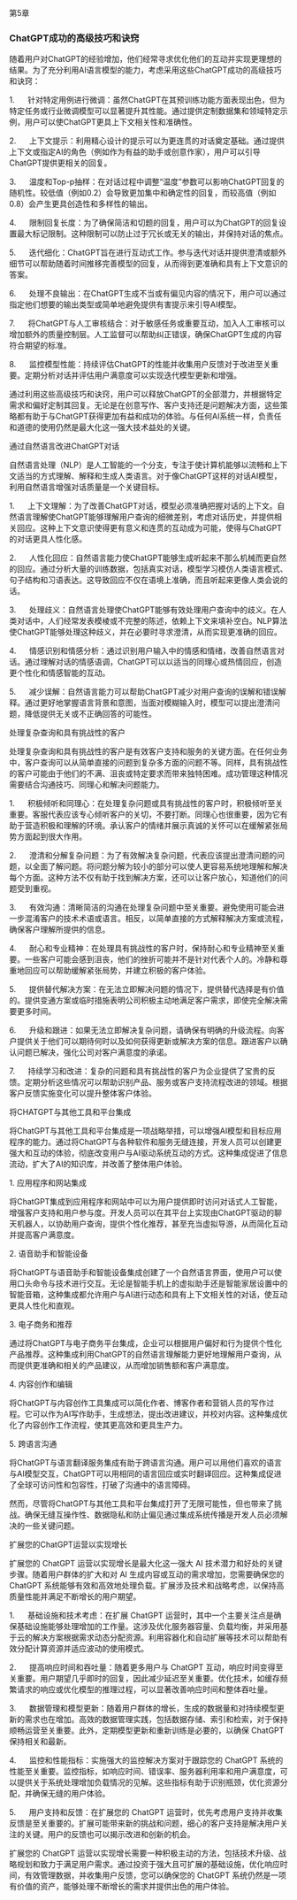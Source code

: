 第5章

### ChatGPT成功的高级技巧和诀窍

随着用户对ChatGPT的经验增加，他们经常寻求优化他们的互动并实现更理想的结果。为了充分利用AI语言模型的能力，考虑采用这些ChatGPT成功的高级技巧和诀窍：

1.      针对特定用例进行微调：虽然ChatGPT在其预训练功能方面表现出色，但为特定任务或行业微调模型可以显著提升其性能。通过提供定制数据集和领域特定示例，用户可以使ChatGPT更具上下文相关性和准确性。

2.      上下文提示：利用精心设计的提示可以为更连贯的对话奠定基础。通过提供上下文或指定AI的角色（例如作为有益的助手或创意作家），用户可以引导ChatGPT提供更相关的回复。

3.      温度和Top-p抽样：在对话过程中调整“温度”参数可以影响ChatGPT回复的随机性。较低值（例如0.2）会导致更加集中和确定性的回复，而较高值（例如0.8）会产生更具创造性和多样性的输出。

4.      限制回复长度：为了确保简洁和切题的回复，用户可以为ChatGPT的回复设置最大标记限制。这种限制可以防止过于冗长或无关的输出，并保持对话的焦点。

5.      迭代细化：ChatGPT旨在进行互动式工作。参与迭代对话并提供澄清或额外细节可以帮助随着时间推移完善模型的回复，从而得到更准确和具有上下文意识的答案。

6.      处理不良输出：在ChatGPT生成不当或有偏见内容的情况下，用户可以通过指定他们想要的输出类型或简单地避免提供有害提示来引导AI模型。

7.      将ChatGPT与人工审核结合：对于敏感任务或重要互动，加入人工审核可以增加额外的质量控制层。人工监督可以帮助纠正错误，确保ChatGPT生成的内容符合期望的标准。

8.      监控模型性能：持续评估ChatGPT的性能并收集用户反馈对于改进至关重要。定期分析对话并评估用户满意度可以实现迭代模型更新和增强。

通过利用这些高级技巧和诀窍，用户可以释放ChatGPT的全部潜力，并根据特定需求和偏好定制其回复。无论是在创意写作、客户支持还是问题解决方面，这些策略都有助于与ChatGPT获得更加有益和成功的体验。与任何AI系统一样，负责任和道德的使用仍然是最大化这一强大技术益处的关键。

通过自然语言改进ChatGPT对话

自然语言处理（NLP）是人工智能的一个分支，专注于使计算机能够以流畅和上下文适当的方式理解、解释和生成人类语言。对于像ChatGPT这样的对话AI模型，利用自然语言增强对话质量是一个关键目标。

1.      上下文理解：为了改善ChatGPT对话，模型必须准确把握对话的上下文。自然语言理解使ChatGPT能够理解用户查询的细微差别，考虑对话历史，并提供相关回应。这种上下文意识使得更有意义和连贯的互动成为可能，使得与ChatGPT的对话更具人性化感。

2.      人性化回应：自然语言能力使ChatGPT能够生成听起来不那么机械而更自然的回应。通过分析大量的训练数据，包括真实对话，模型学习模仿人类语言模式、句子结构和习语表达。这导致回应不仅在语境上准确，而且听起来更像人类会说的话。

3.      处理歧义：自然语言处理使ChatGPT能够有效处理用户查询中的歧义。在人类对话中，人们经常发表模棱或不完整的陈述，依赖上下文来填补空白。NLP算法使ChatGPT能够处理这种歧义，并在必要时寻求澄清，从而实现更准确的回应。

4.      情感识别和情感分析：通过识别用户输入中的情感和情绪，改善自然语言对话。通过理解对话的情感语调，ChatGPT可以以适当的同理心或热情回应，创造更个性化和情感智能的互动。

5.      减少误解：自然语言能力可以帮助ChatGPT减少对用户查询的误解和错误解释。通过更好地掌握语言背景和意图，当面对模糊输入时，模型可以提出澄清问题，降低提供无关或不正确回答的可能性。

处理复杂查询和具有挑战性的客户

处理复杂查询和具有挑战性的客户是有效客户支持和服务的关键方面。在任何业务中，客户查询可以从简单直接的问题到复杂多方面的问题不等。同样，具有挑战性的客户可能由于他们的不满、沮丧或特定要求而带来独特困难。成功管理这种情况需要结合沟通技巧、同理心和解决问题能力。

1.      积极倾听和同理心：在处理复杂问题或具有挑战性的客户时，积极倾听至关重要。客服代表应该专心倾听客户的关切，不要打断。同理心也很重要，因为它有助于营造积极和理解的环境。承认客户的情绪并展示真诚的关怀可以在缓解紧张局势方面起到很大作用。

2.      澄清和分解复杂问题：为了有效解决复杂问题，代表应该提出澄清问题的问题，以全面了解问题。将问题分解为较小的部分可以使人更容易系统地理解和解决每个方面。这种方法不仅有助于找到解决方案，还可以让客户放心，知道他们的问题受到重视。

3.      有效沟通：清晰简洁的沟通在处理复杂问题中至关重要。避免使用可能会进一步混淆客户的技术术语或语言。相反，以简单直接的方式解释解决方案或流程，确保客户理解所提供的信息。

4.      耐心和专业精神：在处理具有挑战性的客户时，保持耐心和专业精神至关重要。一些客户可能会感到沮丧，他们的挫折可能并不是针对代表个人的。冷静和尊重地回应可以帮助缓解紧张局势，并建立积极的客户体验。

5.      提供替代解决方案：在无法立即解决问题的情况下，提供替代选择是有价值的。提供变通方案或临时措施表明公司积极主动地满足客户需求，即使完全解决需要更多时间。

6.      升级和跟进：如果无法立即解决复杂问题，请确保有明确的升级流程。向客户提供关于他们可以期待何时以及如何获得更新或解决方案的信息。跟进客户以确认问题已解决，强化公司对客户满意度的承诺。

7.      持续学习和改进：复杂的问题和具有挑战性的客户为企业提供了宝贵的反馈。定期分析这些情况可以帮助识别产品、服务或客户支持流程改进的领域。根据客户反馈实施变化可以提升整体客户体验。

将CHATGPT与其他工具和平台集成

将ChatGPT与其他工具和平台集成是一项战略举措，可以增强AI模型和目标应用程序的能力。通过将ChatGPT与各种软件和服务无缝连接，开发人员可以创建更强大和互动的体验，彻底改变用户与AI驱动系统互动的方式。这种集成促进了信息流动，扩大了AI的知识库，并改善了整体用户体验。

1\. 应用程序和网站集成

将ChatGPT集成到应用程序和网站中可以为用户提供即时访问对话式人工智能，增强客户支持和用户参与度。开发人员可以在其平台上实现由ChatGPT驱动的聊天机器人，以协助用户查询，提供个性化推荐，甚至充当虚拟导游，从而简化互动并提高客户满意度。

2\. 语音助手和智能设备

将ChatGPT与语音助手和智能设备集成创建了一个自然语言界面，使用户可以使用口头命令与技术进行交互。无论是智能手机上的虚拟助手还是智能家居设置中的智能音箱，这种集成都允许用户与AI进行动态和具有上下文相关性的对话，使互动更具人性化和直观。

3\. 电子商务和推荐

通过将ChatGPT与电子商务平台集成，企业可以根据用户偏好和行为提供个性化产品推荐。这种集成利用ChatGPT的自然语言理解能力更好地理解用户查询，从而提供更准确和相关的产品建议，从而增加销售额和客户满意度。

4\. 内容创作和编辑

将ChatGPT与内容创作工具集成可以简化作者、博客作者和营销人员的写作过程。它可以作为AI写作助手，生成想法，提出改进建议，并校对内容。这种集成优化了内容创作工作流程，使其更高效和更具生产力。

5\. 跨语言沟通

将ChatGPT与语言翻译服务集成有助于跨语言沟通。用户可以用他们喜欢的语言与AI模型交互，ChatGPT可以用相同的语言回应或实时翻译回应。这种集成促进了全球可访问性和包容性，打破了沟通中的语言障碍。

然而，尽管将ChatGPT与其他工具和平台集成打开了无限可能性，但也带来了挑战。确保无缝互操作性、数据隐私和防止偏见通过集成系统传播是开发人员必须解决的一些关键问题。

扩展您的ChatGPT运营以实现增长

扩展您的 ChatGPT 运营以实现增长是最大化这一强大 AI 技术潜力和好处的关键步骤。随着用户群体的扩大和对 AI 生成内容或互动的需求增加，您需要确保您的 ChatGPT 系统能够有效和高效地处理负载。扩展涉及技术和战略考虑，以保持高质量性能并满足不断增长的用户期望。

1.      基础设施和技术考虑：在扩展 ChatGPT 运营时，其中一个主要关注点是确保基础设施能够处理增加的工作量。这涉及优化服务器容量、负载均衡，并采用基于云的解决方案根据需求动态分配资源。利用容器化和自动扩展等技术可以帮助有效分配计算资源并适应波动的使用模式。

2.      提高响应时间和吞吐量：随着更多用户与 ChatGPT 互动，响应时间变得至关重要。用户期望几乎即时的回复，因此减少延迟至关重要。优化技术，如缓存频繁请求的响应或优化模型的推理过程，可以显著改善响应时间和整体吞吐量。

3.      数据管理和模型更新：随着用户群体的增长，生成的数据量和对持续模型更新的需求也在增加。高效的数据管理实践，包括数据存储、索引和检索，对于保持顺畅运营至关重要。此外，定期模型更新和重新训练是必要的，以确保 ChatGPT 保持相关和最新。

4.      监控和性能指标：实施强大的监控解决方案对于跟踪您的 ChatGPT 系统的性能至关重要。监控指标，如响应时间、错误率、服务器利用率和用户满意度，可以提供关于系统处理增加负载情况的见解。这些指标有助于识别瓶颈，优化资源分配，并确保无缝的用户体验。

5.      用户支持和反馈：在扩展您的 ChatGPT 运营时，优先考虑用户支持并收集反馈是至关重要的。扩展可能带来新的挑战和问题，细心的客户支持是解决用户关注的关键。用户的反馈也可以揭示改进和创新的机会。

扩展您的 ChatGPT 运营以实现增长需要一种积极主动的方法，包括技术升级、战略规划和致力于满足用户需求。通过投资于强大且可扩展的基础设施，优化响应时间，有效管理数据，并收集用户反馈，您可以确保您的 ChatGPT 系统仍然是一项有价值的资产，能够处理不断增长的需求并提供出色的用户体验。
